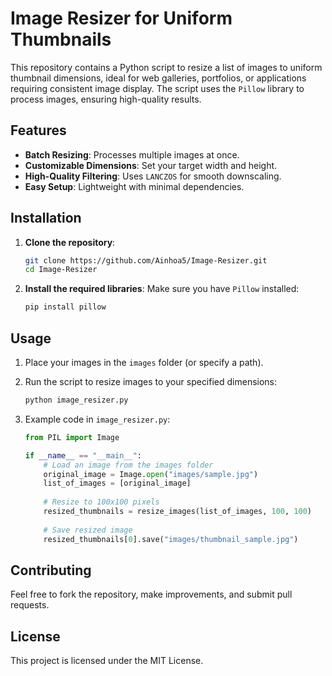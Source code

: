 # Image Resizer for Uniform Thumbnails

This repository contains a Python script to resize a list of images to uniform thumbnail dimensions, ideal for web galleries, portfolios, or applications requiring consistent image display. The script uses the `Pillow` library to process images, ensuring high-quality results.

## Features
- **Batch Resizing**: Processes multiple images at once.
- **Customizable Dimensions**: Set your target width and height.
- **High-Quality Filtering**: Uses `LANCZOS` for smooth downscaling.
- **Easy Setup**: Lightweight with minimal dependencies.

## Installation

1. **Clone the repository**:
   ```bash
   git clone https://github.com/Ainhoa5/Image-Resizer.git
   cd Image-Resizer
   ```

2. **Install the required libraries**:
   Make sure you have `Pillow` installed:
   ```bash
   pip install pillow
   ```

## Usage

1. Place your images in the `images` folder (or specify a path).
2. Run the script to resize images to your specified dimensions:

   ```bash
   python image_resizer.py
   ```

3. Example code in `image_resizer.py`:
   ```python
   from PIL import Image

   if __name__ == "__main__":
       # Load an image from the images folder
       original_image = Image.open("images/sample.jpg")
       list_of_images = [original_image]
       
       # Resize to 100x100 pixels
       resized_thumbnails = resize_images(list_of_images, 100, 100)
       
       # Save resized image
       resized_thumbnails[0].save("images/thumbnail_sample.jpg")
   ```

## Contributing
Feel free to fork the repository, make improvements, and submit pull requests.

## License
This project is licensed under the MIT License.

